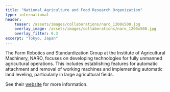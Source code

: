 ```yaml
---
title: "National Agriculture and Food Research Organization"
type: international
header:
    teaser: /assets/images/collaborations/naro_1200x500.jpg
    overlay_image: /assets/images/collaborations/naro_1200x500.jpg
    overlay_filter: 0.3
excerpt: "Tokyo, Japan"
---
```


The Farm Robotics and Standardization Group at the Institute of Agricultural Machinery, NARO, focuses on developing technologies for fully unmanned agricultural operations.
This includes establishing features for automatic attachment and removal of working machines and implementing automatic land leveling, particularly in large agricultural fields.

See their [website](https://www.naro.go.jp/english/laboratory/iam/index.html) for more information.
